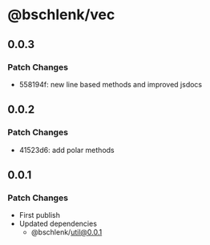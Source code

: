 # @bschlenk/vec

## 0.0.3

### Patch Changes

- 558194f: new line based methods and improved jsdocs

## 0.0.2

### Patch Changes

- 41523d6: add polar methods

## 0.0.1

### Patch Changes

- First publish
- Updated dependencies
  - @bschlenk/util@0.0.1
